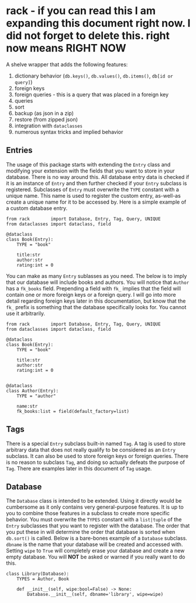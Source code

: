 # rack - if you can read this I am expanding this document right now. I did not forget to delete this. right now means RIGHT NOW
A shelve wrapper that adds the following features:

1) dictionary behavior (`db.keys()`, `db.values()`, `db.items()`, `db[id or query]`)
2) foreign keys
3) foreign queries - this is a query that was placed in a foreign key
4) queries
5) sort
6) backup (as json in a zip)
7) restore (from zipped json)
8) integration with `dataclasses`
9) numerous syntax tricks and implied behavior

## Entries

The usage of this package starts with extending the `Entry` class and modifying your extension with the fields that you want to store in your database. There is no way around this. All database entry data is checked if it is an instance of `Entry` and then further checked if your `Entry` subclass is registered. Subclasses of `Entry` must overwrite the `TYPE` constant with a unique name. This name is used to register the custom entry, as-well-as create a unique name for it to be accessed by. Here is a simple example of a custom database entry.

```python3
from rack        import Database, Entry, Tag, Query, UNIQUE
from dataclasses import dataclass, field

@dataclass
class Book(Entry):
    TYPE = "book"

    title:str
    author:str
    rating:int = 0
```

You can make as many `Entry` sublasses as you need. The below is to imply that our database will include books and authors. You will notice that `Author` has a `fk_books` field. Prepending a field with `fk_` implies that the field will contain one or more foreign keys or a foreign query. I will go into more detail regarding foreign keys later in this documentation, but know that the `fk_` prefix is something that the database specifically looks for. You cannot use it arbitrarily.

```python3
from rack        import Database, Entry, Tag, Query, UNIQUE
from dataclasses import dataclass, field

@dataclass
class Book(Entry):
    TYPE = "book"

    title:str
    author:str
    rating:int = 0
    
    
@dataclass
class Author(Entry):
    TYPE = "author"
    
    name:str
    fk_books:list = field(default_factory=list)
```

## Tags

There is a special `Entry` subclass built-in named `Tag`. A tag is used to store arbitrary data that does not really qualify to be considered as an `Entry` subclass. It can also be used to store foreign keys or foreign queries. There is no reason to subclass `Tag`, and doing so actually defeats the purpose of `Tag`. There are examples later in this document of `Tag` usage.

## Database

The `Database` class is intended to be extended. Using it directly would be cumbersome as it only contains very general-purpose features. It is up to you to combine those features in a subclass to create more specific behavior. You must overwrite the `TYPES` constant with a `list|tuple` of the `Entry` subclasses that you want to register with the database. The order that you put these in will determine the order that database is sorted when `db.sort()` is called. Below is a bare-bones example of a `Database` subclass. `dbname` is the name that your database will be created and accessed with. Setting `wipe` to `True` will completely erase your database and create a new empty database. You will **NOT** be asked or warned if you really want to do this.

```python3
class Library(Database):
    TYPES = Author, Book
    
    def __init__(self, wipe:bool=False) -> None:
        Database.__init__(self, dbname='library', wipe=wipe)
```
